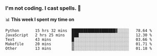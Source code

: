 ### I'm not coding. I cast spells. 🎩

📊 **This week I spent my time on**
<!--START_SECTION:waka-->
```text
Python       15 hrs 32 mins  ███████████████████▓░░░░░   78.64 % 
JavaScript   2 hrs 25 mins   ███░░░░░░░░░░░░░░░░░░░░░░   12.30 % 
Text         43 mins         █░░░░░░░░░░░░░░░░░░░░░░░░   03.66 % 
Makefile     20 mins         ▒░░░░░░░░░░░░░░░░░░░░░░░░   01.71 % 
Other        13 mins         ▒░░░░░░░░░░░░░░░░░░░░░░░░   01.18 % 
```
<!--END_SECTION:waka-->
